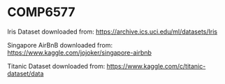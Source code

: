 # COMP6577
Iris Dataset downloaded from: https://archive.ics.uci.edu/ml/datasets/Iris

Singapore AirBnB downloaded from: https://www.kaggle.com/jojoker/singapore-airbnb

Titanic Dataset downloaded from: https://www.kaggle.com/c/titanic-dataset/data

